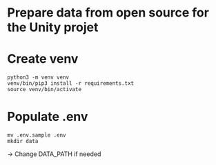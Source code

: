 # Prepare data from open source for the Unity projet

# Create venv

```
python3 -m venv venv
venv/bin/pip3 install -r requirements.txt
source venv/bin/activate
```

# Populate .env

```
mv .env.sample .env
mkdir data
```

-> Change DATA_PATH if needed

